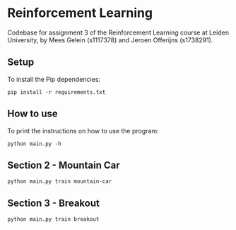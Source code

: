 # Reinforcement Learning
Codebase for assignment 3 of the Reinforcement Learning course at Leiden University, by Mees Gelein (s1117378) and Jeroen Offerijns (s1738291).

## Setup
To install the Pip dependencies:

```pip install -r requirements.txt```

## How to use
To print the instructions on how to use the program:

```python main.py -h```

## Section 2 - Mountain Car
```python main.py train mountain-car```

## Section 3 - Breakout
```python main.py train breakout```
